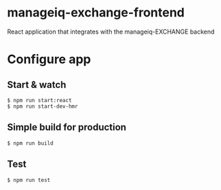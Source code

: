 # manageiq-exchange-frontend
React application that integrates with the manageiq-EXCHANGE backend

# Configure app


## Start & watch

    $ npm run start:react
    $ npm run start-dev-hmr
## Simple build for production

    $ npm run build
## Test
    $ npm run test